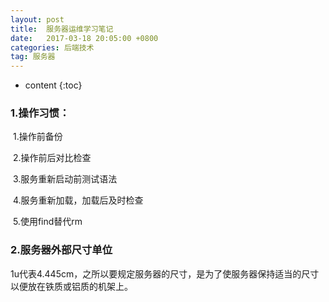```yaml
---
layout: post
title:  服务器运维学习笔记
date:   2017-03-18 20:05:00 +0800
categories: 后端技术
tag: 服务器
---
```


* content
  {:toc}




### 1.操作习惯：

​	1.操作前备份

​	2.操作前后对比检查

​	3.服务重新启动前测试语法

​	4.服务重新加载，加载后及时检查

​	5.使用find替代rm

### 2.服务器外部尺寸单位

1u代表4.445cm，之所以要规定服务器的尺寸，是为了使服务器保持适当的尺寸以便放在铁质或铝质的机架上。